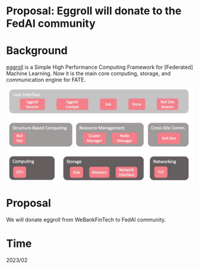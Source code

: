 # Proposal: Eggroll will donate to the FedAI community


# Background #
 [eggroll](https://github.com/WeBankFinTech/eggroll) is a Simple High Performance Computing Framework for [Federated] Machine Learning. Now it is the main core computing, storage, and communication engine for FATE.
<p align="center">
  <img src="images/eggroll.png" width="900">
</p>

# Proposal #

We will  donate eggroll from WeBankFinTech to FedAI community.


# Time #
2023/02
